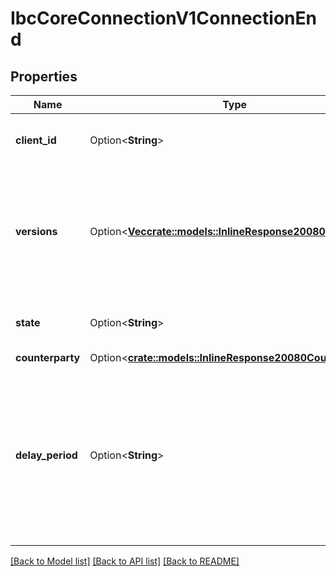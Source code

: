 # IbcCoreConnectionV1ConnectionEnd

## Properties

Name | Type | Description | Notes
------------ | ------------- | ------------- | -------------
**client_id** | Option<**String**> | client associated with this connection. | [optional]
**versions** | Option<[**Vec<crate::models::InlineResponse20080Versions>**](inline_response_200_80_versions.md)> | IBC version which can be utilised to determine encodings or protocols for channels or packets utilising this connection. | [optional]
**state** | Option<**String**> | current state of the connection end. | [optional][default to State_UNINITIALIZEDUNSPECIFIED]
**counterparty** | Option<[**crate::models::InlineResponse20080Counterparty**](inline_response_200_80_counterparty.md)> |  | [optional]
**delay_period** | Option<**String**> | delay period that must pass before a consensus state can be used for packet-verification NOTE: delay period logic is only implemented by some clients. | [optional]

[[Back to Model list]](../README.md#documentation-for-models) [[Back to API list]](../README.md#documentation-for-api-endpoints) [[Back to README]](../README.md)


